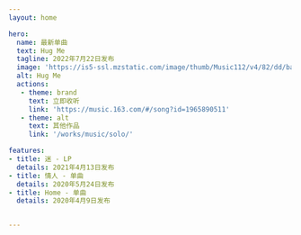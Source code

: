 ```yaml
---
layout: home

hero:
  name: 最新单曲
  text: Hug Me
  tagline: 2022年7月22日发布
  image: 'https://is5-ssl.mzstatic.com/image/thumb/Music112/v4/82/dd/ba/82ddbad2-4e13-e5e9-77b7-dfe748271d92/cover.jpg/3000x3000bb.jpg'
  alt: Hug Me
  actions:
   - theme: brand
     text: 立即收听
     link: 'https://music.163.com/#/song?id=1965890511'
   - theme: alt
     text: 其他作品
     link: '/works/music/solo/'

features:
- title: 迷 - LP
  details: 2021年4月13日发布
- title: 情人 - 单曲
  details: 2020年5月24日发布
- title: Home - 单曲
  details: 2020年4月9日发布


---
```

